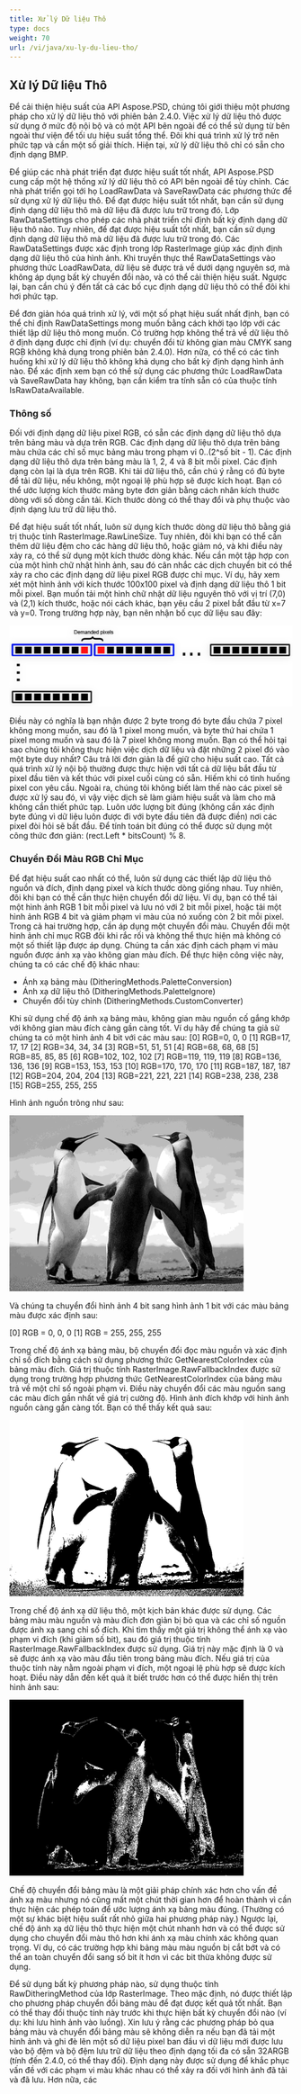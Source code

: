 ```yaml
---
title: Xử lý Dữ liệu Thô
type: docs
weight: 70
url: /vi/java/xu-ly-du-lieu-tho/
---
```


## **Xử lý Dữ liệu Thô**
Để cải thiện hiệu suất của API Aspose.PSD, chúng tôi giới thiệu một phương pháp cho xử lý dữ liệu thô với phiên bản 2.4.0. Việc xử lý dữ liệu thô được sử dụng ở mức độ nội bộ và có một API bên ngoài để có thể sử dụng từ bên ngoài thư viện để tối ưu hiệu suất tổng thể. Đôi khi quá trình xử lý trở nên phức tạp và cần một số giải thích. Hiện tại, xử lý dữ liệu thô chỉ có sẵn cho định dạng BMP.

Để giúp các nhà phát triển đạt được hiệu suất tốt nhất, API Aspose.PSD cung cấp một hệ thống xử lý dữ liệu thô có API bên ngoài để tùy chỉnh. Các nhà phát triển gọi tới họ LoadRawData và SaveRawData các phương thức để sử dụng xử lý dữ liệu thô. Để đạt được hiệu suất tốt nhất, bạn cần sử dụng định dạng dữ liệu thô mà dữ liệu đã được lưu trữ trong đó. Lớp RawDataSettings cho phép các nhà phát triển chỉ định bất kỳ định dạng dữ liệu thô nào. Tuy nhiên, để đạt được hiệu suất tốt nhất, bạn cần sử dụng định dạng dữ liệu thô mà dữ liệu đã được lưu trữ trong đó. Các RawDataSettings được xác định trong lớp RasterImage giúp xác định định dạng dữ liệu thô của hình ảnh. Khi truyền thực thể RawDataSettings vào phương thức LoadRawData, dữ liệu sẽ được trả về dưới dạng nguyên sơ, mà không áp dụng bất kỳ chuyển đổi nào, và có thể cải thiện hiệu suất. Ngược lại, bạn cần chú ý đến tất cả các bố cục định dạng dữ liệu thô có thể đôi khi hơi phức tạp.

Để đơn giản hóa quá trình xử lý, với một số phạt hiệu suất nhất định, bạn có thể chỉ định RawDataSettings mong muốn bằng cách khởi tạo lớp với các thiết lập dữ liệu thô mong muốn. Có trường hợp không thể trả về dữ liệu thô ở định dạng được chỉ định (ví dụ: chuyển đổi từ không gian màu CMYK sang RGB không khả dụng trong phiên bản 2.4.0). Hơn nữa, có thể có các tình huống khi xử lý dữ liệu thô không khả dụng cho bất kỳ định dạng hình ảnh nào. Để xác định xem bạn có thể sử dụng các phương thức LoadRawData và SaveRawData hay không, bạn cần kiểm tra tính sẵn có của thuộc tính IsRawDataAvailable.
### **Thông số**
Đối với định dạng dữ liệu pixel RGB, có sẵn các định dạng dữ liệu thô dựa trên bảng màu và dựa trên RGB. Các định dạng dữ liệu thô dựa trên bảng màu chứa các chỉ số mục bảng màu trong phạm vi 0..(2^số bit - 1). Các định dạng dữ liệu thô dựa trên bảng màu là 1, 2, 4 và 8 bit mỗi pixel. Các định dạng còn lại là dựa trên RGB. Khi tải dữ liệu thô, cần chú ý rằng có đủ byte để tải dữ liệu, nếu không, một ngoại lệ phù hợp sẽ được kích hoạt. Bạn có thể ước lượng kích thước mảng byte đơn giản bằng cách nhân kích thước dòng với số dòng cần tải. Kích thước dòng có thể thay đổi và phụ thuộc vào định dạng lưu trữ dữ liệu thô.

Để đạt hiệu suất tốt nhất, luôn sử dụng kích thước dòng dữ liệu thô bằng giá trị thuộc tính RasterImage.RawLineSize. Tuy nhiên, đôi khi bạn có thể cần thêm dữ liệu đệm cho các hàng dữ liệu thô, hoặc giảm nó, và khi điều này xảy ra, có thể sử dụng một kích thước dòng khác. Nếu cần một tập hợp con của một hình chữ nhật hình ảnh, sau đó cân nhắc các dịch chuyển bit có thể xảy ra cho các định dạng dữ liệu pixel RGB được chỉ mục. Ví dụ, hãy xem xét một hình ảnh với kích thước 100x100 pixel và định dạng dữ liệu thô 1 bit mỗi pixel. Bạn muốn tải một hình chữ nhật dữ liệu nguyên thô với vị trí (7,0) và (2,1) kích thước, hoặc nói cách khác, bạn yêu cầu 2 pixel bắt đầu từ x=7 và y=0. Trong trường hợp này, bạn nên nhận bố cục dữ liệu sau đây:



![làm gì đó: văn bản thay thế của hình ảnh](raw-data-processing_1.png)

Điều này có nghĩa là bạn nhận được 2 byte trong đó byte đầu chứa 7 pixel không mong muốn, sau đó là 1 pixel mong muốn, và byte thứ hai chứa 1 pixel mong muốn và sau đó là 7 pixel không mong muốn. Bạn có thể hỏi tại sao chúng tôi không thực hiện việc dịch dữ liệu và đặt những 2 pixel đó vào một byte duy nhất? Câu trả lời đơn giản là để giữ cho hiệu suất cao. Tất cả quá trình xử lý nội bộ thường được thực hiện với tất cả dữ liệu bắt đầu từ pixel đầu tiên và kết thúc với pixel cuối cùng có sẵn. Hiếm khi có tình huống pixel con yêu cầu. Ngoài ra, chúng tôi không biết làm thế nào các pixel sẽ được xử lý sau đó, vì vậy việc dịch sẽ làm giảm hiệu suất và làm cho mã không cần thiết phức tạp. Luôn ước lượng bit đúng (không cần xác định byte đúng vì dữ liệu luôn được đi với byte đầu tiên đã được điền) nơi các pixel đòi hỏi sẽ bắt đầu. Để tính toán bit đúng có thể được sử dụng một công thức đơn giản: (rect.Left * bitsCount) % 8.
### **Chuyển Đổi Màu RGB Chỉ Mục**
Để đạt hiệu suất cao nhất có thể, luôn sử dụng các thiết lập dữ liệu thô nguồn và đích, định dạng pixel và kích thước dòng giống nhau. Tuy nhiên, đôi khi bạn có thể cần thực hiện chuyển đổi dữ liệu. Ví dụ, bạn có thể tải một hình ảnh RGB 1 bit mỗi pixel và lưu nó với 2 bit mỗi pixel, hoặc tải một hình ảnh RGB 4 bit và giảm phạm vi màu của nó xuống còn 2 bit mỗi pixel. Trong cả hai trường hợp, cần áp dụng một chuyển đổi màu. Chuyển đổi một hình ảnh chỉ mục RGB đôi khi rắc rối và không thể thực hiện mà không có một số thiết lập được áp dụng. Chúng ta cần xác định cách phạm vi màu nguồn được ánh xạ vào không gian màu đích. Để thực hiện công việc này, chúng ta có các chế độ khác nhau:

- Ánh xạ bảng màu (DitheringMethods.PaletteConversion)
- Ánh xạ dữ liệu thô (DitheringMethods.PaletteIgnore)
- Chuyển đổi tùy chỉnh (DitheringMethods.CustomConverter)

Khi sử dụng chế độ ánh xạ bảng màu, không gian màu nguồn cố gắng khớp với không gian màu đích càng gần càng tốt. Ví dụ hãy để chúng ta giả sử chúng ta có một hình ảnh 4 bit với các màu sau:
[0] RGB=0, 0, 0
[1] RGB=17, 17, 17
[2] RGB=34, 34, 34
[3] RGB=51, 51, 51
[4] RGB=68, 68, 68
[5] RGB=85, 85, 85
[6] RGB=102, 102, 102
[7] RGB=119, 119, 119
[8] RGB=136, 136, 136
[9] RGB=153, 153, 153
[10] RGB=170, 170, 170
[11] RGB=187, 187, 187
[12] RGB=204, 204, 204
[13] RGB=221, 221, 221
[14] RGB=238, 238, 238
[15] RGB=255, 255, 255

Hình ảnh nguồn trông như sau:



![làm gì đó: văn bản thay thế của hình ảnh](raw-data-processing_2.png)

Và chúng ta chuyển đổi hình ảnh 4 bit sang hình ảnh 1 bit với các màu bảng màu được xác định sau:

[0] RGB = 0, 0, 0
[1] RGB = 255, 255, 255

Trong chế độ ánh xạ bảng màu, bộ chuyển đổi đọc màu nguồn và xác định chỉ số đích bằng cách sử dụng phương thức GetNearestColorIndex của bảng màu đích. Giá trị thuộc tính RasterImage.RawFallbackIndex được sử dụng trong trường hợp phương thức GetNearestColorIndex của bảng màu trả về một chỉ số ngoài phạm vi. Điều này chuyển đổi các màu nguồn sang các màu đích gần nhất về giá trị cường độ. Hình ảnh đích khớp với hình ảnh nguồn càng gần càng tốt. Bạn có thể thấy kết quả sau:



![làm gì đó: văn bản thay thế của hình ảnh](raw-data-processing_3.png)

Trong chế độ ánh xạ dữ liệu thô, một kịch bản khác được sử dụng. Các bảng màu màu nguồn và màu đích đơn giản bị bỏ qua và các chỉ số nguồn được ánh xạ sang chỉ số đích. Khi tìm thấy một giá trị không thể ánh xạ vào phạm vi đích (khi giảm số bit), sau đó giá trị thuộc tính RasterImage.RawFallbackIndex được sử dụng. Giá trị này mặc định là 0 và sẽ được ánh xạ vào màu đầu tiên trong bảng màu đích. Nếu giá trị của thuộc tính này nằm ngoài phạm vi đích, một ngoại lệ phù hợp sẽ được kích hoạt. Điều này dẫn đến kết quả ít biết trước hơn có thể được hiển thị trên hình ảnh sau:



![làm gì đó: văn bản thay thế của hình ảnh](raw-data-processing_4.png)

Chế độ chuyển đổi bảng màu là một giải pháp chính xác hơn cho vấn đề ánh xạ màu nhưng nó cũng mất một chút thời gian hơn để hoàn thành vì cần thực hiện các phép toán để ước lượng ánh xạ bảng màu đúng. (Thường có một sự khác biệt hiệu suất rất nhỏ giữa hai phương pháp này.) Ngược lại, chế độ ánh xạ dữ liệu thô thực hiện một chút nhanh hơn và có thể được sử dụng cho chuyển đổi màu thô hơn khi ánh xạ màu chính xác không quan trọng. Ví dụ, có các trường hợp khi bảng màu màu nguồn bị cắt bớt và có thể an toàn chuyển đổi sang số bit ít hơn vì các bit thừa không được sử dụng.

Để sử dụng bất kỳ phương pháp nào, sử dụng thuộc tính RawDitheringMethod của lớp RasterImage. Theo mặc định, nó được thiết lập cho phương pháp chuyển đổi bảng màu để đạt được kết quả tốt nhất. Bạn có thể thay đổi thuộc tính này trước khi thực hiện bất kỳ chuyển đổi nào (ví dụ: khi lưu hình ảnh vào luồng). Xin lưu ý rằng các phương pháp bỏ qua bảng màu và chuyển đổi bảng màu sẽ không diễn ra nếu bạn đã tải một hình ảnh và ghi đè lên một số dữ liệu pixel ban đầu vì dữ liệu mới được lưu vào bộ đệm và bộ đệm lưu trữ dữ liệu theo định dạng tối đa có sẵn 32ARGB (tính đến 2.4.0, có thể thay đổi). Định dạng này được sử dụng để khắc phục vấn đề với các phạm vi màu khác nhau có thể xảy ra đối với hình ảnh đã tải và đã lưu. Hơn nữa, các